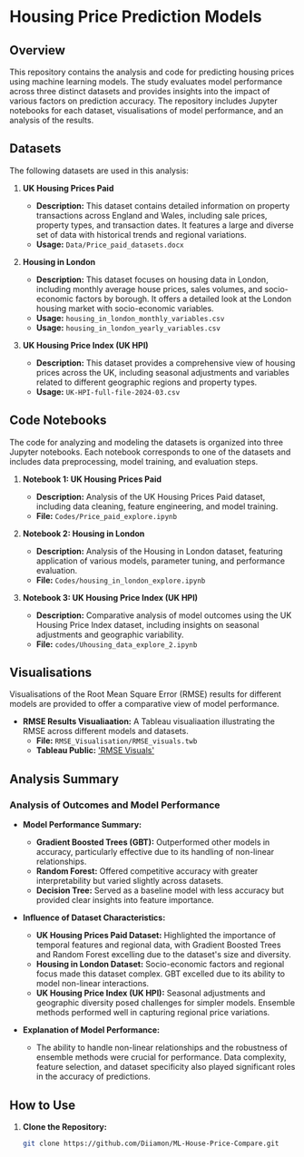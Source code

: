 # Housing Price Prediction Models

## Overview

This repository contains the analysis and code for predicting housing prices using machine learning models. The study evaluates model performance across three distinct datasets and provides insights into the impact of various factors on prediction accuracy. The repository includes Jupyter notebooks for each dataset, visualisations of model performance, and an analysis of the results.

## Datasets

The following datasets are used in this analysis:

1. **UK Housing Prices Paid**
   - **Description:** This dataset contains detailed information on property transactions across England and Wales, including sale prices, property types, and transaction dates. It features a large and diverse set of data with historical trends and regional variations.
   - **Usage:** `Data/Price_paid_datasets.docx`

2. **Housing in London**
   - **Description:** This dataset focuses on housing data in London, including monthly average house prices, sales volumes, and socio-economic factors by borough. It offers a detailed look at the London housing market with socio-economic variables.
   - **Usage:** `housing_in_london_monthly_variables.csv`
   - **Usage:** `housing_in_london_yearly_variables.csv`

3. **UK Housing Price Index (UK HPI)**
   - **Description:** This dataset provides a comprehensive view of housing prices across the UK, including seasonal adjustments and variables related to different geographic regions and property types.
   - **Usage:** `UK-HPI-full-file-2024-03.csv`

## Code Notebooks

The code for analyzing and modeling the datasets is organized into three Jupyter notebooks. Each notebook corresponds to one of the datasets and includes data preprocessing, model training, and evaluation steps.

1. **Notebook 1: UK Housing Prices Paid**
   - **Description:** Analysis of the UK Housing Prices Paid dataset, including data cleaning, feature engineering, and model training.
   - **File:** `Codes/Price_paid_explore.ipynb`

2. **Notebook 2: Housing in London**
   - **Description:** Analysis of the Housing in London dataset, featuring application of various models, parameter tuning, and performance evaluation.
   - **File:** `Codes/housing_in_london_explore.ipynb`

3. **Notebook 3: UK Housing Price Index (UK HPI)**
   - **Description:** Comparative analysis of model outcomes using the UK Housing Price Index dataset, including insights on seasonal adjustments and geographic variability.
   - **File:** `codes/Uhousing_data_explore_2.ipynb`

## Visualisations

Visualisations of the Root Mean Square Error (RMSE) results for different models are provided to offer a comparative view of model performance.

- **RMSE Results Visualiaation:** A Tableau visualiaation illustrating the RMSE across different models and datasets.
  - **File:** `RMSE_Visualisation/RMSE_visuals.twb`
  -  **Tableau Public:** ['RMSE Visuals'](https://public.tableau.com/views/RMSE_visuals/All_results?:language=en-GB&publish=yes&:sid=&:redirect=auth&:display_count=n&:origin=viz_share_link)

## Analysis Summary

### Analysis of Outcomes and Model Performance

- **Model Performance Summary:**
  - **Gradient Boosted Trees (GBT):** Outperformed other models in accuracy, particularly effective due to its handling of non-linear relationships.
  - **Random Forest:** Offered competitive accuracy with greater interpretability but varied slightly across datasets.
  - **Decision Tree:** Served as a baseline model with less accuracy but provided clear insights into feature importance.

- **Influence of Dataset Characteristics:**
  - **UK Housing Prices Paid Dataset:** Highlighted the importance of temporal features and regional data, with Gradient Boosted Trees and Random Forest excelling due to the dataset's size and diversity.
  - **Housing in London Dataset:** Socio-economic factors and regional focus made this dataset complex. GBT excelled due to its ability to model non-linear interactions.
  - **UK Housing Price Index (UK HPI):** Seasonal adjustments and geographic diversity posed challenges for simpler models. Ensemble methods performed well in capturing regional price variations.

- **Explanation of Model Performance:**
  - The ability to handle non-linear relationships and the robustness of ensemble methods were crucial for performance. Data complexity, feature selection, and dataset specificity also played significant roles in the accuracy of predictions.

## How to Use

1. **Clone the Repository:**
   ```bash
   git clone https://github.com/Diiamon/ML-House-Price-Compare.git
